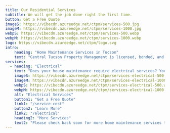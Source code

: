 ```yaml
---
title: Our Residential Services
subtitle: We will get the job done right the first time.
button: Get a Free Quote
imageS: https://vibecdn.azureedge.net/ctpm/services-500.jpg
imageM: https://vibecdn.azureedge.net/ctpm/services-1000.jpg
webpS: https://vibecdn.azureedge.net/ctpm/services-500.webp
webpM: https://vibecdn.azureedge.net/ctpm/services-1000.webp
logo: https://vibecdn.azureedge.net/ctpm/logo.svg
intro:
    heading: "Home Maintenance Services in Tucson"
    text: "Central Tucson Property Management is licensed, bonded, and insured in electrical services. We look forward to adding more residential services to our company soon."
services:
  - heading: "Electrical"
    text: "Does your house maintenance require electrical services? You have come to the right place! Our group of experienced electricians is capable of providing a long list of electrical work. From hanging a chandelier to relocating an electrical outlet, no job is too big or small for our team."
    imageS: https://vibecdn.azureedge.net/ctpm/services-electrical-500.jpg
    imageM: https://vibecdn.azureedge.net/ctpm/services-electrical-1000.jpg
    webpS: https://vibecdn.azureedge.net/ctpm/services-electrical-500.webp
    webpM: https://vibecdn.azureedge.net/ctpm/services-electrical-1000.webp
    alt: "Electrical Services"
    button1: "Get a Free Quote"
    link1: "/service-cost"
    button2: "Learn More"
    link2: "/electrical"
    heading2: "More Services"
    text2: "Please check back soon for more home maintenance services to come!"
---
```




